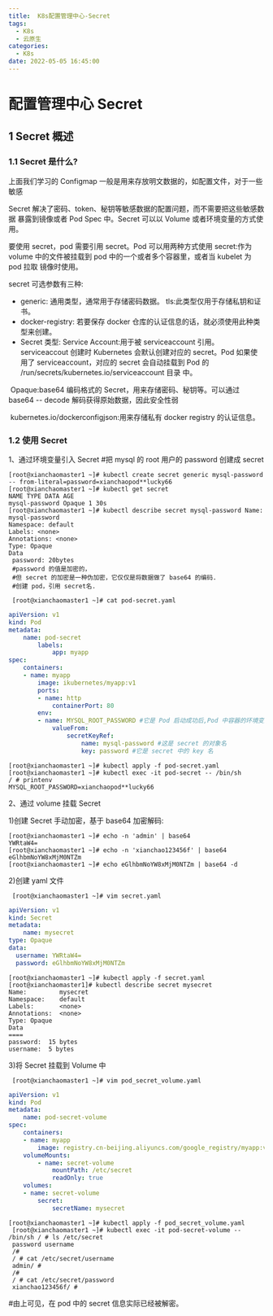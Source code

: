 ```yaml
---
title:  K8s配置管理中心-Secret
tags:
  - K8s
  - 云原生
categories:
  - K8s
date: 2022-05-05 16:45:00
---
```


# 配置管理中心 Secret

## 1 Secret 概述

###  1.1 Secret 是什么?

上面我们学习的 Configmap 一般是用来存放明文数据的，如配置文件，对于一些敏感

Secret 解决了密码、token、秘钥等敏感数据的配置问题，而不需要把这些敏感数据 暴露到镜像或者 Pod Spec 中。Secret 可以以 Volume 或者环境变量的方式使用。

要使用 secret，pod 需要引用 secret。Pod 可以用两种方式使用 secret:作为 volume 中的文件被挂载到 pod 中的一个或者多个容器里，或者当 kubelet 为 pod 拉取 镜像时使用。

secret 可选参数有三种:

* generic: 通用类型，通常用于存储密码数据。 tls:此类型仅用于存储私钥和证书。
*  docker-registry: 若要保存 docker 仓库的认证信息的话，就必须使用此种类型来创建。
* Secret 类型:
   Service Account:用于被 serviceaccount 引用。serviceaccout 创建时 Kubernetes 会默认创建对应的 secret。Pod 如果使用了 serviceaccount，对应的 secret 会自动挂载到 Pod 的 /run/secrets/kubernetes.io/serviceaccount 目录 中。

​		Opaque:base64 编码格式的 Secret，用来存储密码、秘钥等。可以通过 base64 -- decode 解码获得原始数据，因此安全性弱

​		kubernetes.io/dockerconfigjson:用来存储私有 docker registry 的认证信息。

###  1.2 使用 Secret

1、通过环境变量引入 Secret
 \#把 mysql 的 root 用户的 password 创建成 secret

```shell
[root@xianchaomaster1 ~]# kubectl create secret generic mysql-password -- from-literal=password=xianchaopod**lucky66
[root@xianchaomaster1 ~]# kubectl get secret
NAME TYPE DATA AGE
mysql-password Opaque 1 30s
[root@xianchaomaster1 ~]# kubectl describe secret mysql-password Name: mysql-password
Namespace: default
Labels: <none>
Annotations: <none>
Type: Opaque 
Data
 password: 20bytes
 #password 的值是加密的，
 #但 secret 的加密是一种伪加密，它仅仅是将数据做了 base64 的编码.
 #创建 pod，引用 secret名.
```

```shell
 [root@xianchaomaster1 ~]# cat pod-secret.yaml
```

```yaml
apiVersion: v1
kind: Pod
metadata:
	name: pod-secret
		labels:
			app: myapp
spec:
	containers:
	- name: myapp
		image: ikubernetes/myapp:v1
		ports:
		- name: http
			containerPort: 80
		env:
		- name: MYSQL_ROOT_PASSWORD #它是 Pod 启动成功后,Pod 中容器的环境变量名
			valueFrom:
				secretKeyRef:
					name: mysql-password #这是 secret 的对象名
					key: password #它是 secret 中的 key 名
```

```shell
[root@xianchaomaster1 ~]# kubectl apply -f pod-secret.yaml
[root@xianchaomaster1 ~]# kubectl exec -it pod-secret -- /bin/sh
/ # printenv
MYSQL_ROOT_PASSWORD=xianchaopod**lucky66
```

2、通过 volume 挂载 Secret

1)创建 Secret
 手动加密，基于 base64 加密解码:

```shell
[root@xianchaomaster1 ~]# echo -n 'admin' | base64
YWRtaW4=
[root@xianchaomaster1 ~]# echo -n 'xianchao123456f' | base64
eGlhbmNoYW8xMjM0NTZm
[root@xianchaomaster1 ~]# echo eGlhbmNoYW8xMjM0NTZm | base64 -d
```

2)创建 yaml 文件

```
 [root@xianchaomaster1 ~]# vim secret.yaml 
```

```yaml
apiVersion: v1
kind: Secret
metadata:
	name: mysecret
type: Opaque
data:
  username: YWRtaW4=
  password: eGlhbmNoYW8xMjM0NTZm
```

```shell
[root@xianchaomaster1 ~]# kubectl apply -f secret.yaml
[root@xianchaomaster1]# kubectl describe secret mysecret
Name:         mysecret
Namespace:    default
Labels:       <none>
Annotations:  <none>
Type: Opaque
Data
====
password:  15 bytes
username:  5 bytes
```

3)将 Secret 挂载到 Volume 中

```shell
 [root@xianchaomaster1 ~]# vim pod_secret_volume.yaml
```

```yaml
apiVersion: v1
kind: Pod
metadata:
	name: pod-secret-volume
spec:
	containers:
	- name: myapp
		image: registry.cn-beijing.aliyuncs.com/google_registry/myapp:v1
    volumeMounts:
		- name: secret-volume
			mountPath: /etc/secret
			readOnly: true
	volumes:
	- name: secret-volume
		secret:
			secretName: mysecret 
```

```shell
[root@xianchaomaster1 ~]# kubectl apply -f pod_secret_volume.yaml
 [root@xianchaomaster1 ~]# kubectl exec -it pod-secret-volume -- /bin/sh / # ls /etc/secret
 password username
 /#
 / # cat /etc/secret/username
 admin/ #
 /#
 / # cat /etc/secret/password
 xianchao123456f/ #
```

\#由上可见，在 pod 中的 secret 信息实际已经被解密。
